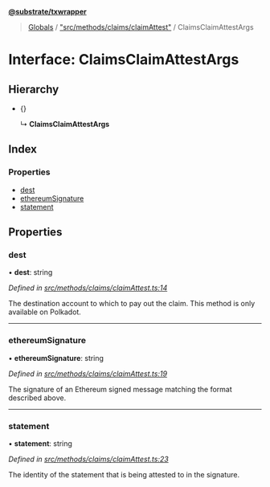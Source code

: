 **[@substrate/txwrapper](../README.md)**

> [Globals](../globals.md) / ["src/methods/claims/claimAttest"](../modules/_src_methods_claims_claimattest_.md) / ClaimsClaimAttestArgs

# Interface: ClaimsClaimAttestArgs

## Hierarchy

* {}

  ↳ **ClaimsClaimAttestArgs**

## Index

### Properties

* [dest](_src_methods_claims_claimattest_.claimsclaimattestargs.md#dest)
* [ethereumSignature](_src_methods_claims_claimattest_.claimsclaimattestargs.md#ethereumsignature)
* [statement](_src_methods_claims_claimattest_.claimsclaimattestargs.md#statement)

## Properties

### dest

•  **dest**: string

*Defined in [src/methods/claims/claimAttest.ts:14](https://github.com/paritytech/txwrapper/blob/47968f6/src/methods/claims/claimAttest.ts#L14)*

The destination account to which to pay out the claim. This method is only
available on Polkadot.

___

### ethereumSignature

•  **ethereumSignature**: string

*Defined in [src/methods/claims/claimAttest.ts:19](https://github.com/paritytech/txwrapper/blob/47968f6/src/methods/claims/claimAttest.ts#L19)*

The signature of an Ethereum signed message matching the format described
above.

___

### statement

•  **statement**: string

*Defined in [src/methods/claims/claimAttest.ts:23](https://github.com/paritytech/txwrapper/blob/47968f6/src/methods/claims/claimAttest.ts#L23)*

The identity of the statement that is being attested to in the signature.
